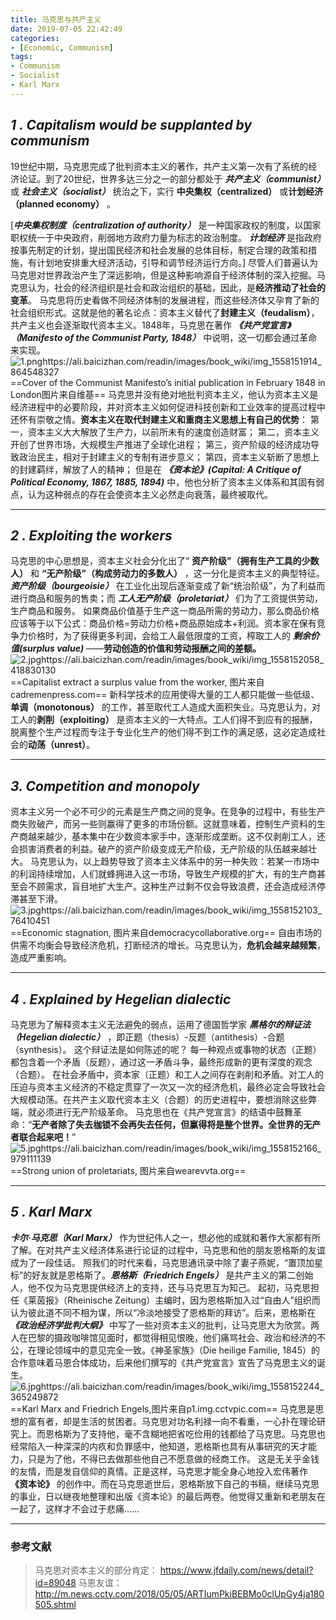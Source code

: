 ```yaml
---
title: 马克思与共产主义
date: 2019-07-05 22:42:49
categories:
- [Economic, Communism]
tags:
- Communism
- Socialist
- Karl Marx
---
```

## **_1 . Capitalism would be supplanted by communism_**
19世纪中期，马克思完成了批判资本主义的著作，共产主义第一次有了系统的经济论证。到了20世纪，世界多达三分之一的部分都处于 **_共产主义（communist）_** 或  **_社会主义（socialist）_** 统治之下，实行 **中央集权（centralized）** 或**计划经济（planned economy）** 。

<!--more-->

[**_中央集权制度（centralization of authority）_** 是一种国家政权的制度，以国家职权统一于中央政府，削弱地方政府力量为标志的政治制度。
**_计划经济_** 是指政府按事先制定的计划，提出国民经济和社会发展的总体目标，制定合理的政策和措施，有计划地安排重大经济活动，引导和调节经济运行方向。]
尽管人们普遍认为马克思对世界政治产生了深远影响，但是这种影响源自于经济体制的深入挖掘。马克思认为，社会的经济组织是社会和政治组织的基础，因此，是**经济推动了社会的变革**。
马克思将历史看做不同经济体制的发展进程，而这些经济体又孕育了新的社会组织形式。这就是他的著名论点：资本主义替代了**封建主义（feudalism）**，共产主义也会逐渐取代资本主义。1848年，马克思在著作 **_《共产党宣言》（Manifesto of the Communist Party, 1848）_** 中说明，这一切都会通过革命来实现。![1.pnghttps://ali.baicizhan.com/readin/images/book_wiki/img_1558151914_864548327](https://ali.baicizhan.com/readin/images/book_wiki/img_1558151914_864548327)
==Cover of the Communist Manifesto’s initial publication in February 1848 in London图片来自维基==
马克思并没有绝对地批判资本主义，他认为资本主义是经济进程中的必要阶段，并对资本主义如何促进科技创新和工业效率的提高过程中还怀有崇敬之情。**资本主义在取代封建主义和重商主义思想上有自己的优势**：
第一，资本主义大大解放了生产力，以前所未有的速度创造财富；
第二，资本主义开创了世界市场，大规模生产推进了全球化进程；
第三，资产阶级的经济成功导致政治民主，相对于封建主义的专制有进步意义；
第四，资本主义斩断了思想上的封建羁绊，解放了人的精神；
但是在 **_《资本论》(Capital: A Critique of Political Economy, 1867, 1885, 1894)_** 中，他也分析了资本主义体系和其固有弱点，认为这种弱点的存在会使资本主义必然走向衰落，最终被取代。

---
## **_2 . Exploiting the workers_**
马克思的中心思想是，资本主义社会分化出了“ **资产阶级”（拥有生产工具的少数人）** 和 **“无产阶级”（构成劳动力的多数人）** ，这一分化是资本主义的典型特征。**_资产阶级（bourgeoisie）_** 在工业化出现后逐渐变成了新“统治阶级”，为了利益而进行商品和服务的售卖；而 **_工人无产阶级（proletariat）_** 们为了工资提供劳动，生产商品和服务。
如果商品价值基于生产这一商品所需的劳动力，那么商品价格应该等于以下公式：商品价格=劳动力价格+商品原始成本+利润。资本家在保有竞争力价格时，为了获得更多利润，会给工人最低限度的工资，榨取工人的 **_剩余价值(surplus value)_** ——**劳动创造的价值和劳动报酬之间的差额。**![2.jpghttps://ali.baicizhan.com/readin/images/book_wiki/img_1558152058_418830130](https://ali.baicizhan.com/readin/images/book_wiki/img_1558152058_418830130)
==Capitalist extract a surplus value from the worker, 图片来自cadremenpress.com==
新科学技术的应用使得大量的工人都只能做一些低级、**单调（monotonous）** 的工作，甚至取代工人造成大面积失业。马克思认为，对工人的**剥削（exploiting）** 是资本主义的一大特点。工人们得不到应有的报酬，脱离整个生产过程而专注于专业化生产的他们得不到工作的满足感，这必定造成社会的**动荡（unrest）**。

---
## **_3. Competition and monopoly_**
资本主义另一个必不可少的元素是生产商之间的竞争。在竞争的过程中，有些生产商失败破产，而另一些则赢得了更多的市场份额。这就意味着，控制生产资料的生产商越来越少，基本集中在少数资本家手中，逐渐形成垄断。这不仅剥削工人，还会损害消费者的利益。破产的资产阶级变成无产阶级，无产阶级的队伍越来越壮大。
马克思认为，以上趋势导致了资本主义体系中的另一种失败：若某一市场中的利润持续增加，人们就蜂拥进入这一市场，导致生产规模的扩大，有的生产商甚至会不顾需求，盲目地扩大生产。这种生产过剩不仅会导致浪费，还会造成经济停滞甚至下滑。![3.jpghttps://ali.baicizhan.com/readin/images/book_wiki/img_1558152103_76410451](https://ali.baicizhan.com/readin/images/book_wiki/img_1558152103_76410451)
==Economic stagnation, 图片来自democracycollaborative.org==
自由市场的供需不均衡会导致经济危机，打断经济的增长。马克思认为，**危机会越来越频繁**，造成严重影响。

----
## **_4 . Explained by Hegelian dialectic_**
马克思为了解释资本主义无法避免的弱点，运用了德国哲学家 **_黑格尔的辩证法（Hegelian dialectic）_** ，即正题（thesis）-反题（antithesis）-合题（synthesis）。
这个辩证法是如何陈述的呢？
每一种观点或事物的状态（正题）都包含着一个矛盾（反题），通过这一矛盾斗争，最终形成新的更有深度的观念（合题）。
在社会矛盾中，资本家（正题）和工人之间存在剥削和矛盾。对工人的压迫与资本主义经济的不稳定贯穿了一次又一次的经济危机，最终必定会导致社会大规模动荡。在共产主义取代资本主义（合题）的历史进程中，要想消除这些弊端，就必须进行无产阶级革命。
马克思也在《共产党宣言》的结语中鼓舞革命：“**无产者除了失去枷锁不会再失去任何，但赢得将是整个世界。全世界的无产者联合起来吧！**”![5.jpghttps://ali.baicizhan.com/readin/images/book_wiki/img_1558152166_979111139](https://ali.baicizhan.com/readin/images/book_wiki/img_1558152166_979111139)
==Strong union of proletariats, 图片来自wearevvta.org==

---
## **_5 . Karl Marx_**
**_卡尔·马克思（Karl Marx）_** 作为世纪伟人之一，想必他的成就和著作大家都有所了解。在对共产主义经济体系进行论证的过程中，马克思和他的朋友恩格斯的友谊成为了一段佳话。
照我们的时代来看，马克思通讯录中除了妻子燕妮，“置顶加星标”的好友就是恩格斯了。**_恩格斯（Friedrich Engels）_** 是共产主义的第二创始人，他不仅为马克思提供经济上的支持，还与马克思互为知己。
起初，马克思担任《莱茵报》（Rheinische Zeitung）主编时，因为恩格斯加入过“自由人”组织而认为彼此道不同不相为谋，所以“冷淡地接受了恩格斯的拜访”。后来，恩格斯在 **_《政治经济学批判大纲》_** 中写了一些对资本主义的批判，让马克思大为欣赏。两人在巴黎的摄政咖啡馆见面时，都觉得相见恨晚，他们痛骂社会、政治和经济的不公，在理论领域中的意见完全一致。《神圣家族》（Die heilige Familie, 1845）的合作意味着马恩合体成功，后来他们撰写的《共产党宣言》宣告了马克思主义的诞生。![6.jpghttps://ali.baicizhan.com/readin/images/book_wiki/img_1558152244_365249872](https://ali.baicizhan.com/readin/images/book_wiki/img_1558152244_365249872)
==Karl Marx and Friedrich Engels,图片来自p1.img.cctvpic.com==
马克思是思想的富有者，却是生活的贫困者。马克思对功名利禄一向不看重，一心扑在理论研究上。而恩格斯为了支持他，毫不含糊地把省吃俭用的钱都给了马克思。马克思也经常陷入一种深深的内疚和负罪感中，他知道，恩格斯也具有从事研究的天才能力，只是为了他，不得已去做那些他自己不愿意做的经商工作。
这是无关乎金钱的友情，而是发自信仰的真情。正是这样，马克思才能全身心地投入宏伟著作 **《资本论》** 的创作中。而在马克思逝世后，恩格斯放下自己的书稿，继续马克思的事业，日以继夜地整理和出版《资本论》的最后两卷。他觉得又重新和老朋友在一起了，这样才不会过于悲痛……

---
### 参考文献
> 马克思对资本主义的部分肯定：
https://www.jfdaily.com/news/detail?id=89048
马恩友谊：
http://m.news.cctv.com/2018/05/05/ARTIumPkiBEBMo0clUpGy4ja180505.shtml
